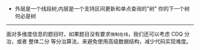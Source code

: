 - 外层是一个线段树,内层是一个支持区间更新和单点查询的"树"
  你的下一个树何必是树

---

面对多维度信息的题目时，如果题目没有要求`强制在线`，我们还可以考虑 CDQ 分治，或者 整体二分 等分治算法，来避免使用高级数据结构，减少代码实现难度。
